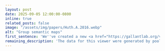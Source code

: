 ```yaml
---
layout: post
date: 2025-09-05 12:00:00-0800
inline: true
related_posts: false
image: "/assets/img/papers/Huth.A.2016.webp"
alt: "Group semantic maps"
first_sentence: 'We''ve created a new <a href="https://gallantlab.org/viewer-stories-group/">brain viewer</a> that provides a way to inspect cortical lexical-semantic conceptual maps at the group level, vertex-by-vertex.'
remaining_description: 'The data for this viewer were generated by pooling lexical semantic maps from 24 separate participants who listened to several hours of natural narrative stories. Based on the results that we reported in <a href="https://www.biorxiv.org/content/10.1101/2025.08.22.671848v1">another recent paper</a>, this viewer should account for about 80% of the variance in lexical semantic conceptual maps in any individual.'
---
```

